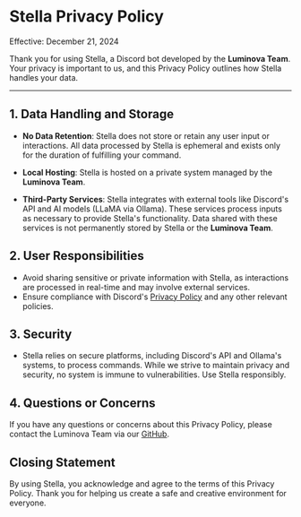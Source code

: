 # Stella Privacy Policy

Effective: December 21, 2024

Thank you for using Stella, a Discord bot developed by the **Luminova Team**. Your privacy is important to us, and this Privacy Policy outlines how Stella handles your data.

---

## 1. Data Handling and Storage

- **No Data Retention**: Stella does not store or retain any user input or interactions. All data processed by Stella is ephemeral and exists only for the duration of fulfilling your command.

- **Local Hosting**: Stella is hosted on a private system managed by the **Luminova Team**.

- **Third-Party Services**: Stella integrates with external tools like Discord's API and AI models (LLaMA via Ollama). These services process inputs as necessary to provide Stella's functionality. Data shared with these services is not permanently stored by Stella or the **Luminova Team**.  




## 2. User Responsibilities

- Avoid sharing sensitive or private information with Stella, as interactions are processed in real-time and may involve external services.
- Ensure compliance with Discord's [Privacy Policy](https://discord.com/privacy) and any other relevant policies.


## 3. Security

- Stella relies on secure platforms, including Discord's API and Ollama's systems, to process commands. While we strive to maintain privacy and security, no system is immune to vulnerabilities. Use Stella responsibly.


## 4. Questions or Concerns

If you have any questions or concerns about this Privacy Policy, please contact the Luminova Team via our [GitHub](https://github.com/Stellaavedev).

## Closing Statement

By using Stella, you acknowledge and agree to the terms of this Privacy Policy. Thank you for helping us create a safe and creative environment for everyone.
